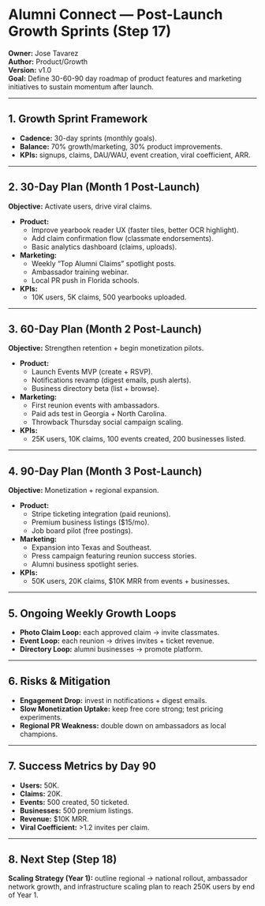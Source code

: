 # Alumni Connect — Post-Launch Growth Sprints (Step 17)

**Owner:** Jose Tavarez  
**Author:** Product/Growth  
**Version:** v1.0  
**Goal:** Define 30-60-90 day roadmap of product features and marketing initiatives to sustain momentum after launch.

---

## 1. Growth Sprint Framework
- **Cadence:** 30-day sprints (monthly goals).
- **Balance:** 70% growth/marketing, 30% product improvements.
- **KPIs:** signups, claims, DAU/WAU, event creation, viral coefficient, ARR.

---

## 2. 30-Day Plan (Month 1 Post-Launch)
**Objective:** Activate users, drive viral claims.
- **Product:**
  - Improve yearbook reader UX (faster tiles, better OCR highlight).
  - Add claim confirmation flow (classmate endorsements).
  - Basic analytics dashboard (claims, uploads).
- **Marketing:**
  - Weekly “Top Alumni Claims” spotlight posts.
  - Ambassador training webinar.
  - Local PR push in Florida schools.
- **KPIs:**
  - 10K users, 5K claims, 500 yearbooks uploaded.

---

## 3. 60-Day Plan (Month 2 Post-Launch)
**Objective:** Strengthen retention + begin monetization pilots.
- **Product:**
  - Launch Events MVP (create + RSVP).
  - Notifications revamp (digest emails, push alerts).
  - Business directory beta (list + browse).
- **Marketing:**
  - First reunion events with ambassadors.
  - Paid ads test in Georgia + North Carolina.
  - Throwback Thursday social campaign scaling.
- **KPIs:**
  - 25K users, 10K claims, 100 events created, 200 businesses listed.

---

## 4. 90-Day Plan (Month 3 Post-Launch)
**Objective:** Monetization + regional expansion.
- **Product:**
  - Stripe ticketing integration (paid reunions).
  - Premium business listings ($15/mo).
  - Job board pilot (free postings).
- **Marketing:**
  - Expansion into Texas and Southeast.
  - Press campaign featuring reunion success stories.
  - Alumni business spotlight series.
- **KPIs:**
  - 50K users, 20K claims, $10K MRR from events + businesses.

---

## 5. Ongoing Weekly Growth Loops
- **Photo Claim Loop:** each approved claim → invite classmates.
- **Event Loop:** each reunion → drives invites + ticket revenue.
- **Directory Loop:** alumni businesses → promote platform.

---

## 6. Risks & Mitigation
- **Engagement Drop:** invest in notifications + digest emails.
- **Slow Monetization Uptake:** keep free core strong; test pricing experiments.
- **Regional PR Weakness:** double down on ambassadors as local champions.

---

## 7. Success Metrics by Day 90
- **Users:** 50K.
- **Claims:** 20K.
- **Events:** 500 created, 50 ticketed.
- **Businesses:** 500 premium listings.
- **Revenue:** $10K MRR.
- **Viral Coefficient:** >1.2 invites per claim.

---

## 8. Next Step (Step 18)
**Scaling Strategy (Year 1):** outline regional → national rollout, ambassador network growth, and infrastructure scaling plan to reach 250K users by end of Year 1.

